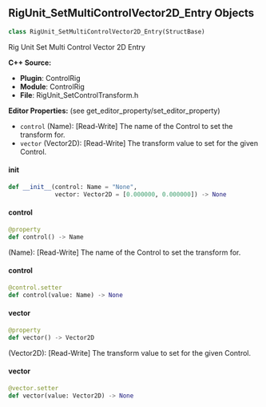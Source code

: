 ## RigUnit_SetMultiControlVector2D_Entry Objects

```python
class RigUnit_SetMultiControlVector2D_Entry(StructBase)
```

Rig Unit Set Multi Control Vector 2D Entry

**C++ Source:**

- **Plugin**: ControlRig
- **Module**: ControlRig
- **File**: RigUnit_SetControlTransform.h

**Editor Properties:** (see get_editor_property/set_editor_property)

- ``control`` (Name):  [Read-Write] The name of the Control to set the transform for.
- ``vector`` (Vector2D):  [Read-Write] The transform value to set for the given Control.

<a id="unreal.RigUnit_SetMultiControlVector2D_Entry.__init__"></a>

#### __init__

```python
def __init__(control: Name = "None",
             vector: Vector2D = [0.000000, 0.000000]) -> None
```

<a id="unreal.RigUnit_SetMultiControlVector2D_Entry.control"></a>

#### control

```python
@property
def control() -> Name
```

(Name):  [Read-Write] The name of the Control to set the transform for.

<a id="unreal.RigUnit_SetMultiControlVector2D_Entry.control"></a>

#### control

```python
@control.setter
def control(value: Name) -> None
```

<a id="unreal.RigUnit_SetMultiControlVector2D_Entry.vector"></a>

#### vector

```python
@property
def vector() -> Vector2D
```

(Vector2D):  [Read-Write] The transform value to set for the given Control.

<a id="unreal.RigUnit_SetMultiControlVector2D_Entry.vector"></a>

#### vector

```python
@vector.setter
def vector(value: Vector2D) -> None
```

<a id="unreal.RigUnit_SetMultiControlVector2D"></a>